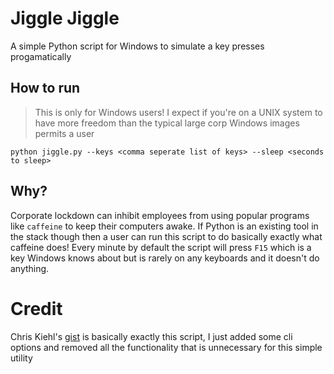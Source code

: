 # Jiggle Jiggle

A simple Python script for Windows to simulate a key presses progamatically

## How to run

> This is only for Windows users! I expect if you're on a UNIX system to have more freedom than the typical large corp Windows images permits a user

`python jiggle.py --keys <comma seperate list of keys> --sleep <seconds to sleep>`

## Why?

Corporate lockdown can inhibit employees from using popular programs like
`caffeine` to keep their computers awake. If Python is an existing tool in the
stack though then a user can run this script to do basically exactly what
caffeine does! Every minute by default the script will press `F15` which is a
key Windows knows about but is rarely on any keyboards and it doesn't do
anything.


# Credit

Chris Kiehl's [gist](https://gist.github.com/chriskiehl/2906125) is basically exactly this script, I just added some cli options and removed all the functionality that is unnecessary for this simple utility
